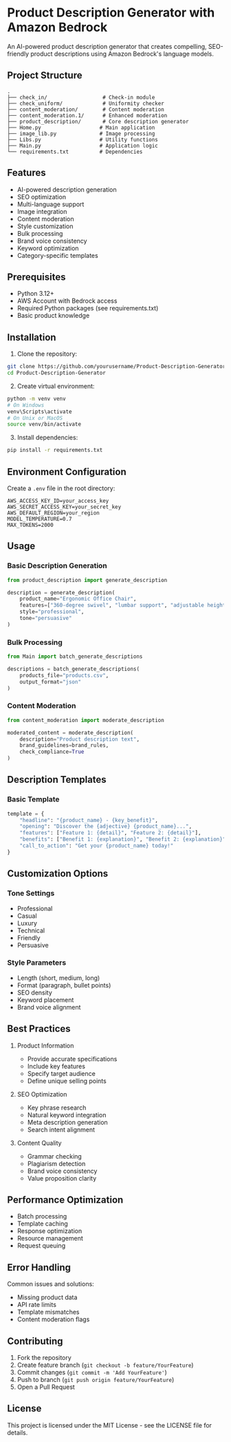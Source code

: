 # Product Description Generator with Amazon Bedrock

An AI-powered product description generator that creates compelling, SEO-friendly product descriptions using Amazon Bedrock's language models.

## Project Structure

```
.
├── check_in/                  # Check-in module
├── check_uniform/             # Uniformity checker
├── content_moderation/        # Content moderation
├── content_moderation.1/      # Enhanced moderation
├── product_description/       # Core description generator
├── Home.py                   # Main application
├── image_lib.py              # Image processing
├── Libs.py                   # Utility functions
├── Main.py                   # Application logic
└── requirements.txt          # Dependencies
```

## Features

- AI-powered description generation
- SEO optimization
- Multi-language support
- Image integration
- Content moderation
- Style customization
- Bulk processing
- Brand voice consistency
- Keyword optimization
- Category-specific templates

## Prerequisites

- Python 3.12+
- AWS Account with Bedrock access
- Required Python packages (see requirements.txt)
- Basic product knowledge

## Installation

1. Clone the repository:
```bash
git clone https://github.com/yourusername/Product-Description-Generator.git
cd Product-Description-Generator
```

2. Create virtual environment:
```bash
python -m venv venv
# On Windows
venv\Scripts\activate
# On Unix or MacOS
source venv/bin/activate
```

3. Install dependencies:
```bash
pip install -r requirements.txt
```

## Environment Configuration

Create a `.env` file in the root directory:
```
AWS_ACCESS_KEY_ID=your_access_key
AWS_SECRET_ACCESS_KEY=your_secret_key
AWS_DEFAULT_REGION=your_region
MODEL_TEMPERATURE=0.7
MAX_TOKENS=2000
```

## Usage

### Basic Description Generation

```python
from product_description import generate_description

description = generate_description(
    product_name="Ergonomic Office Chair",
    features=["360-degree swivel", "lumbar support", "adjustable height"],
    style="professional",
    tone="persuasive"
)
```

### Bulk Processing

```python
from Main import batch_generate_descriptions

descriptions = batch_generate_descriptions(
    products_file="products.csv",
    output_format="json"
)
```

### Content Moderation

```python
from content_moderation import moderate_description

moderated_content = moderate_description(
    description="Product description text",
    brand_guidelines=brand_rules,
    check_compliance=True
)
```

## Description Templates

### Basic Template
```python
template = {
    "headline": "{product_name} - {key_benefit}",
    "opening": "Discover the {adjective} {product_name}...",
    "features": ["Feature 1: {detail}", "Feature 2: {detail}"],
    "benefits": ["Benefit 1: {explanation}", "Benefit 2: {explanation}"],
    "call_to_action": "Get your {product_name} today!"
}
```

## Customization Options

### Tone Settings
- Professional
- Casual
- Luxury
- Technical
- Friendly
- Persuasive

### Style Parameters
- Length (short, medium, long)
- Format (paragraph, bullet points)
- SEO density
- Keyword placement
- Brand voice alignment

## Best Practices

1. Product Information
   - Provide accurate specifications
   - Include key features
   - Specify target audience
   - Define unique selling points

2. SEO Optimization
   - Key phrase research
   - Natural keyword integration
   - Meta description generation
   - Search intent alignment

3. Content Quality
   - Grammar checking
   - Plagiarism detection
   - Brand voice consistency
   - Value proposition clarity

## Performance Optimization

- Batch processing
- Template caching
- Response optimization
- Resource management
- Request queuing

## Error Handling

Common issues and solutions:
- Missing product data
- API rate limits
- Template mismatches
- Content moderation flags

## Contributing

1. Fork the repository
2. Create feature branch (`git checkout -b feature/YourFeature`)
3. Commit changes (`git commit -m 'Add YourFeature'`)
4. Push to branch (`git push origin feature/YourFeature`)
5. Open a Pull Request

## License

This project is licensed under the MIT License - see the LICENSE file for details.